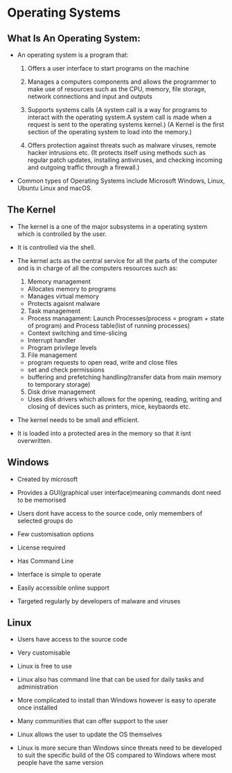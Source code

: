 # Operating Systems 

## What Is An Operating System:

* An operating system is a program that:

   1. Offers a user interface to start programs on the machine
 
   2. Manages a computers components and allows the programmer to make use of resources such as the CPU,
      memory, file storage, network connections and input and outputs
 
   3. Supports systems calls
      (A system call is a way for programs to interact with the operating system.A system call is made when 
       a request is sent to the operating systems kernel.)
      (A Kernel is the first section of the operating system to load into the memory.) 
 
   4. Offers protection against threats such as malware viruses, remote hacker intrusions etc.
      (It protects itself using methods such as regular patch updates, installing antiviruses,
       and checking incoming and outgoing traffic through a firewall.) 
      
* Common types of Operating Systems include Microsoft Windows, Linux, Ubuntu Linux and macOS.

## The Kernel 

* The kernel is a one of the major subsystems in a operating system which is controlled by the user. 

* It is controlled via the shell.

* The kernel acts as the central service for all the parts of the computer and is in charge of all the 
 computers resources such as: 
   
  1. Memory management 
    - Allocates memory to programs 
    - Manages virtual memory 
    - Protects agaisnt malware
  
  2. Task management
    -  Process managament: Launch Processes(process = program + state of program) and 
       Process table(list of running processes)                                                          
    -  Context switching and time-slicing 
    -  Interrupt handler   
    -  Program privilege levels 
     
  3. File management
    -  program requests to open read, write and close files 
    -  set and check permissions 
    -  buffering and prefetching handling(transfer data from main memory to temporary storage)

  5. Disk drive management 
    - Uses disk drivers which allows for the opening, reading, writing and closing of devices 
      such as printers, mice, keybaords etc.
     
* The kernel needs to be small and efficient. 

* It is  loaded into a protected area in the memory so that it isnt overwritten. 

## Windows
 
* Created by microsoft 

* Provides a GUI(graphical user interface)meaning commands dont need to be memorised 

* Users dont have access to the source code, only memembers of selected groups do 

* Few customisation options
 
* License required 

* Has Command Line

* Interface is simple to operate

* Easily accessible online support

* Targeted regularly by developers of malware and viruses 

## Linux
 
* Users have access to the source code

* Very customisable 

* Linux is free to use 

* Linux also has command line that can be used for daily tasks and administration

* More complicated to install than Windows however is easy to operate once installed

* Many communities that can offer support to the user 

* Linux allows the user to update the OS themselves 

* Linux is more secure than Windows since threats need to be developed to 
  suit the specific build of the OS compared to Windows where most people 
  have the same version






 
 
